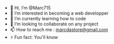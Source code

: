 - 👋 Hi, I’m @Marc715
- 👀 I’m interested in becoming a web developper
- 🌱 I’m currently learning how to code
- 💞️ I’m looking to collaborate on any project
- 📫 How to reach me : marcdastore@gmail.com
- ⚡ Fun fact: You'll know

<!---
Marc715/Marc715 is a ✨ special ✨ repository because its `README.md` (this file) appears on your GitHub profile.
You can click the Preview link to take a look at your changes.
--->
